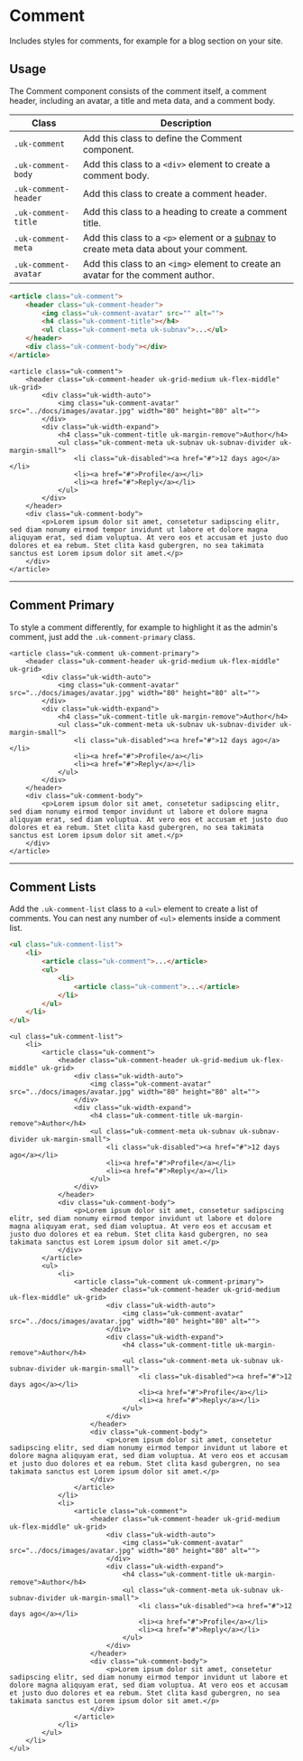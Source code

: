 
# Comment

<p class="uk-text-lead">Includes styles for comments, for example for a blog section on your site.</p>

## Usage

The Comment component consists of the comment itself, a comment header, including an avatar, a title and meta data, and a comment body.

| Class | Description |
| --- | --- |
| `.uk-comment` | Add this class to define the Comment component. |
| `.uk-comment-body` | Add this class to a `<div>` element to create a comment body. |
| `.uk-comment-header` | Add this class to create a comment header. |
| `.uk-comment-title` | Add this class to a heading to create a comment title. |
| `.uk-comment-meta` | Add this class to a `<p>` element or a [subnav](subnav.md) to create meta data about your comment. |
| `.uk-comment-avatar` | Add this class to an `<img>` element to create an avatar for the comment author. |


```html
<article class="uk-comment">
    <header class="uk-comment-header">
        <img class="uk-comment-avatar" src="" alt="">
        <h4 class="uk-comment-title"></h4>
        <ul class="uk-comment-meta uk-subnav">...</ul>
    </header>
    <div class="uk-comment-body"></div>
</article>
```

```example
<article class="uk-comment">
    <header class="uk-comment-header uk-grid-medium uk-flex-middle" uk-grid>
        <div class="uk-width-auto">
            <img class="uk-comment-avatar" src="../docs/images/avatar.jpg" width="80" height="80" alt="">
        </div>
        <div class="uk-width-expand">
            <h4 class="uk-comment-title uk-margin-remove">Author</h4>
            <ul class="uk-comment-meta uk-subnav uk-subnav-divider uk-margin-small">
                <li class="uk-disabled"><a href="#">12 days ago</a></li>
                <li><a href="#">Profile</a></li>
                <li><a href="#">Reply</a></li>
            </ul>
        </div>
    </header>
    <div class="uk-comment-body">
        <p>Lorem ipsum dolor sit amet, consetetur sadipscing elitr, sed diam nonumy eirmod tempor invidunt ut labore et dolore magna aliquyam erat, sed diam voluptua. At vero eos et accusam et justo duo dolores et ea rebum. Stet clita kasd gubergren, no sea takimata sanctus est Lorem ipsum dolor sit amet.</p>
    </div>
</article>
```

***

## Comment Primary

To style a comment differently, for example to highlight it as the admin's comment, just add the `.uk-comment-primary` class.

```example
<article class="uk-comment uk-comment-primary">
    <header class="uk-comment-header uk-grid-medium uk-flex-middle" uk-grid>
        <div class="uk-width-auto">
            <img class="uk-comment-avatar" src="../docs/images/avatar.jpg" width="80" height="80" alt="">
        </div>
        <div class="uk-width-expand">
            <h4 class="uk-comment-title uk-margin-remove">Author</h4>
            <ul class="uk-comment-meta uk-subnav uk-subnav-divider uk-margin-small">
                <li class="uk-disabled"><a href="#">12 days ago</a></li>
                <li><a href="#">Profile</a></li>
                <li><a href="#">Reply</a></li>
            </ul>
        </div>
    </header>
    <div class="uk-comment-body">
        <p>Lorem ipsum dolor sit amet, consetetur sadipscing elitr, sed diam nonumy eirmod tempor invidunt ut labore et dolore magna aliquyam erat, sed diam voluptua. At vero eos et accusam et justo duo dolores et ea rebum. Stet clita kasd gubergren, no sea takimata sanctus est Lorem ipsum dolor sit amet.</p>
    </div>
</article>
```

***

## Comment Lists

Add the `.uk-comment-list` class to a `<ul>` element to create a list of comments. You can nest any number of `<ul>` elements inside a comment list.

```html
<ul class="uk-comment-list">
    <li>
        <article class="uk-comment">...</article>
        <ul>
            <li>
                <article class="uk-comment">...</article>
            </li>
        </ul>
    </li>
</ul>
```

```example
<ul class="uk-comment-list">
    <li>
        <article class="uk-comment">
            <header class="uk-comment-header uk-grid-medium uk-flex-middle" uk-grid>
                <div class="uk-width-auto">
                    <img class="uk-comment-avatar" src="../docs/images/avatar.jpg" width="80" height="80" alt="">
                </div>
                <div class="uk-width-expand">
                    <h4 class="uk-comment-title uk-margin-remove">Author</h4>
                    <ul class="uk-comment-meta uk-subnav uk-subnav-divider uk-margin-small">
                        <li class="uk-disabled"><a href="#">12 days ago</a></li>
                        <li><a href="#">Profile</a></li>
                        <li><a href="#">Reply</a></li>
                    </ul>
                </div>
            </header>
            <div class="uk-comment-body">
                <p>Lorem ipsum dolor sit amet, consetetur sadipscing elitr, sed diam nonumy eirmod tempor invidunt ut labore et dolore magna aliquyam erat, sed diam voluptua. At vero eos et accusam et justo duo dolores et ea rebum. Stet clita kasd gubergren, no sea takimata sanctus est Lorem ipsum dolor sit amet.</p>
            </div>
        </article>
        <ul>
            <li>
                <article class="uk-comment uk-comment-primary">
                    <header class="uk-comment-header uk-grid-medium uk-flex-middle" uk-grid>
                        <div class="uk-width-auto">
                            <img class="uk-comment-avatar" src="../docs/images/avatar.jpg" width="80" height="80" alt="">
                        </div>
                        <div class="uk-width-expand">
                            <h4 class="uk-comment-title uk-margin-remove">Author</h4>
                            <ul class="uk-comment-meta uk-subnav uk-subnav-divider uk-margin-small">
                                <li class="uk-disabled"><a href="#">12 days ago</a></li>
                                <li><a href="#">Profile</a></li>
                                <li><a href="#">Reply</a></li>
                            </ul>
                        </div>
                    </header>
                    <div class="uk-comment-body">
                        <p>Lorem ipsum dolor sit amet, consetetur sadipscing elitr, sed diam nonumy eirmod tempor invidunt ut labore et dolore magna aliquyam erat, sed diam voluptua. At vero eos et accusam et justo duo dolores et ea rebum. Stet clita kasd gubergren, no sea takimata sanctus est Lorem ipsum dolor sit amet.</p>
                    </div>
                </article>
            </li>
            <li>
                <article class="uk-comment">
                    <header class="uk-comment-header uk-grid-medium uk-flex-middle" uk-grid>
                        <div class="uk-width-auto">
                            <img class="uk-comment-avatar" src="../docs/images/avatar.jpg" width="80" height="80" alt="">
                        </div>
                        <div class="uk-width-expand">
                            <h4 class="uk-comment-title uk-margin-remove">Author</h4>
                            <ul class="uk-comment-meta uk-subnav uk-subnav-divider uk-margin-small">
                                <li class="uk-disabled"><a href="#">12 days ago</a></li>
                                <li><a href="#">Profile</a></li>
                                <li><a href="#">Reply</a></li>
                            </ul>
                        </div>
                    </header>
                    <div class="uk-comment-body">
                        <p>Lorem ipsum dolor sit amet, consetetur sadipscing elitr, sed diam nonumy eirmod tempor invidunt ut labore et dolore magna aliquyam erat, sed diam voluptua. At vero eos et accusam et justo duo dolores et ea rebum. Stet clita kasd gubergren, no sea takimata sanctus est Lorem ipsum dolor sit amet.</p>
                    </div>
                </article>
            </li>
        </ul>
    </li>
</ul>
```
